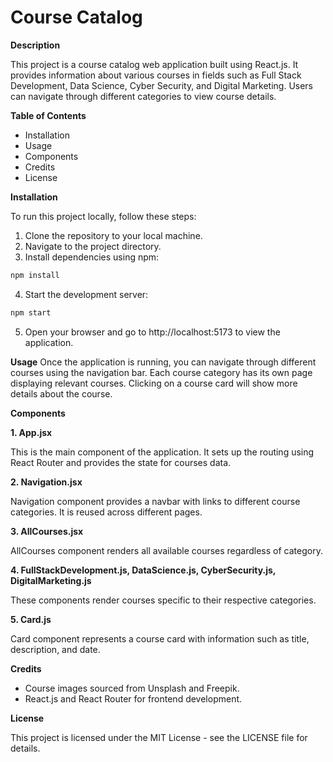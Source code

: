  # Course Catalog

**Description**

This project is a course catalog web application built using React.js. It provides information about various courses in fields such as Full Stack Development, Data Science, Cyber Security, and Digital Marketing. Users can navigate through different categories to view course details.

**Table of Contents**
+ Installation
+ Usage
+ Components
+ Credits
+ License

**Installation**

To run this project locally, follow these steps:

1. Clone the repository to your local machine.
2. Navigate to the project directory.
3. Install dependencies using npm:

```bash
npm install
```
4. Start the development server:

```bash
npm start
```
5. Open your browser and go to http://localhost:5173 to view the application.

**Usage**
Once the application is running, you can navigate through different courses using the navigation bar. Each course category has its own page displaying relevant courses. Clicking on a course card will show more details about the course.

**Components**

**1. App.jsx**

This is the main component of the application. It sets up the routing using React Router and provides the state for courses data.

**2. Navigation.jsx**

Navigation component provides a navbar with links to different course categories. It is reused across different pages.

**3. AllCourses.jsx**


AllCourses component renders all available courses regardless of category.

**4. FullStackDevelopment.js, DataScience.js, CyberSecurity.js, DigitalMarketing.js**

These components render courses specific to their respective categories.

**5. Card.js**

Card component represents a course card with information such as title, description, and date.

**Credits**

- Course images sourced from Unsplash and Freepik.
- React.js and React Router for frontend development.

**License**

This project is licensed under the MIT License - see the LICENSE file for details.